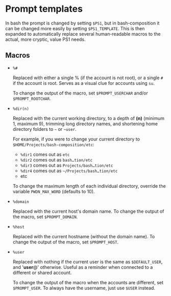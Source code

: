 Prompt templates
================

In bash the prompt is changed by setting `$PS1`, but in bash-composition it
can be changed more easily by setting `$PS1_TEMPLATE`. This is then expanded
to automatically replace several human-readable macros to the actual,  more
cryptic, value PS1 needs.


Macros
------

*   `%#`

    Replaced with either a single % (if the account is not root), or
    a single `#` if the account is root. Serves as a visual clue for accounts
    using `su`.

    To change the output of the macro, set `$PROMPT_USERCHAR` and/or
    `$PROMPT_ROOTCHAR`.

*   `%dir(n)`

    Replaced with the current working directory, to a depth of __(n)__
    (minimum 1, maximum 9), trimming long directory names, and shortening home
    directory folders to `~` or `~user`.

    For example, if you were to change your current directory to
    `$HOME/Projects/bash-composition/etc`:

    *   `%dir1` comes out as `etc`
    *   `%dir2` comes out as `bash…tion/etc`
    *   `%dir3` comes out as `Projects/bash…tion/etc`
    *   `%dir4` comes out as `~/Projects/bash…tion/etc`
    *   etc

    To change the maximum length of each individual directory, override the 
    variable `PWDN_MAX_WORD` (defaults to 10).

*   `%domain`

    Replaced with the current host's domain name. To change the output of the
    macro, set `$PROMPT_DOMAIN`.

*   `%host`

    Replaced with the current hostname (without the domain name). To change
    the output of the macro, set `$PROMPT_HOST`.

*   `%user`
    
    Replaced with nothing if the current user is the same as `$DEFAULT_USER`,
    and '__user__@' otherwise. Useful as a reminder when connected to a
    different or shared account.

    To change the output of the macro when the accounts are different, set
    `$PROMPT_USER`. To always have the username, just use `$USER` instead.

